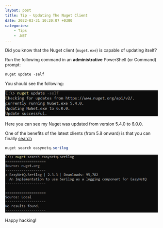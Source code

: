 ```yaml
---
layout: post
title: Tip - Updating The Nuget Client
date: 2022-03-31 10:20:07 +0300
categories:
    - Tips
    - .NET
---
```

Did you know that the Nuget client (`nuget.exe`) is capable of updating itself?

Run the following command in an **administrative** PowerShell (or Command) prompt:

```powershell
nuget update -self
```

You should see the following:

![](../images/2022/03/NugetUpdate.png)

Here you can see my Nuget was updated from version 5.4.0 to 6.0.0.

One of the benefits of the latest clients (from 5.8 onward) is that you can finally [search](https://docs.microsoft.com/en-us/nuget/reference/cli-reference/cli-ref-search)

```powershell
nuget search easynetq.serilog
```
![](../images/2022/03/NugetSearch.png)

Happy hacking!

